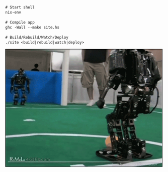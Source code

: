 ```
# Start shell
nix-env

# Compile app
ghc -Wall --make site.hs

# Build/Rebuild/Watch/Deploy
./site <build|rebuild|watch|deploy>
```

![Computers in a nutshell](/static/img/robotfail.gif)
